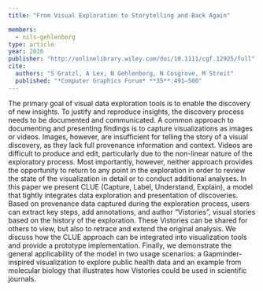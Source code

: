 ```yaml
---
title: "From Visual Exploration to Storytelling and Back Again"

members:
  - nils-gehlenborg
type: article
year: 2016
publisher: "http://onlinelibrary.wiley.com/doi/10.1111/cgf.12925/full"
cite:
  authors: "S Gratzl, A Lex, N Gehlenborg, N Cosgrove, M Streit"
  published: "*Computer Graphics Forum* **35**:491–500"
---
```

The primary goal of visual data exploration tools is to enable the discovery of new insights. To justify and reproduce insights, the discovery process needs to be documented and communicated. A common approach to documenting and presenting findings is to capture visualizations as images or videos. Images, however, are insufficient for telling the story of a visual discovery, as they lack full provenance information and context. Videos are difficult to produce and edit, particularly due to the non-linear nature of the exploratory process. Most importantly, however, neither approach provides the opportunity to return to any point in the exploration in order to review the state of the visualization in detail or to conduct additional analyses. In this paper we present CLUE (Capture, Label, Understand, Explain), a model that tightly integrates data exploration and presentation of discoveries. Based on provenance data captured during the exploration process, users can extract key steps, add annotations, and author “Vistories”, visual stories based on the history of the exploration. These Vistories can be shared for others to view, but also to retrace and extend the original analysis. We discuss how the CLUE approach can be integrated into visualization tools and provide a prototype implementation. Finally, we demonstrate the general applicability of the model in two usage scenarios: a Gapminder-inspired visualization to explore public health data and an example from molecular biology that illustrates how Vistories could be used in scientific journals.